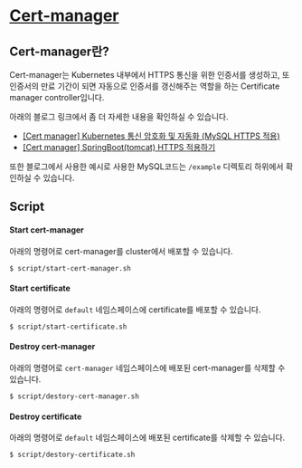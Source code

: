 # [Cert-manager](https://cert-manager.io/docs/)

## Cert-manager란?
Cert-manager는 Kubernetes 내부에서 HTTPS 통신을 위한 인증서를 생성하고, 또 인증서의 만료 기간이 되면 자동으로 인증서를 갱신해주는 역할을 하는 Certificate manager controller입니다.

아래의 블로그 링크에서 좀 더 자세한 내용을 확인하실 수 있습니다.

- [[Cert manager] Kubernetes 통신 암호화 및 자동화 (MySQL HTTPS 적용)](https://ooeunz.tistory.com/143)
- [[Cert manager] SpringBoot(tomcat) HTTPS 적용하기](https://ooeunz.tistory.com/144)

또한 블로그에서 사용한 예시로 사용한 MySQL코드는 `/example` 디렉토리 하위에서 확인하실 수 있습니다.

## Script
#### Start cert-manager
아래의 명령어로 cert-manager를 cluster에서 배포할 수 있습니다.

```shell
$ script/start-cert-manager.sh
```

#### Start certificate
아래의 명령어로 `default` 네임스페이스에 certificate를 배포할 수 있습니다.

```shell
$ script/start-certificate.sh
```

#### Destroy cert-manager
아래의 명령어로 `cert-manager` 네임스페이스에 배포된 cert-manager를 삭제할 수 있습니다.

```shell
$ script/destory-cert-manager.sh
```

#### Destroy certificate
아래의 명령어로 `default` 네임스페이스에 배포된 certificate를 삭제할 수 있습니다.

```shell
$ script/destory-certificate.sh
```